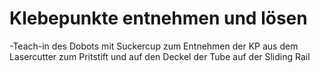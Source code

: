 # Klebepunkte entnehmen und lösen

-Teach-in des Dobots mit Suckercup zum Entnehmen der KP aus dem Lasercutter zum Pritstift und auf den Deckel der Tube auf der Sliding Rail
